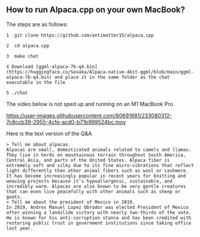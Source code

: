 ## How to run Alpaca.cpp on your own MacBook?



The steps are as follows:
```
1  git clone https://github.com/antimatter15/alpaca.cpp

2  cd alpaca.cpp

3  make chat

4 Download [ggml-alpaca-7b-q4.bin](https://huggingface.co/Sosaka/Alpaca-native-4bit-ggml/blob/main/ggml-alpaca-7b-q4.bin) and place it in the same folder as the chat executable in the file

5 ./chat  
```


The video below is not sped up and running on an M1 MacBook Pro.

https://user-images.githubusercontent.com/80691681/233080312-7c8ccb39-2955-4cfe-acd0-b71b999524bc.mov

Here is the text version of the Q&A

```
> Tell me about alpacas.
Alpacas are small, domesticated animals related to camels and llamas. They live in herds on mountainous terrain throughout South America, Central Asia, and parts of the United States. Alpaca fiber is extremely soft and silky due to its fine micro-vibrations that reflect light differently than other animal fibers such as wool or cashmere. It has become increasingly popular in recent years for knitting and weaving projects because it's hypoallergenic, sustainable, and incredibly warm. Alpacas are also known to be very gentle creatures that can even live peacefully with other animals such as sheep or goats.
> Tell me about the president of Mexico in 2019.
In 2019, Andres Manuel Lopez Obrador was elected President of Mexico after winning a landslide victory with nearly two-thirds of the vote. He is known for his anti-corruption stance and has been credited with restoring public trust in government institutions since taking office last year.
```
